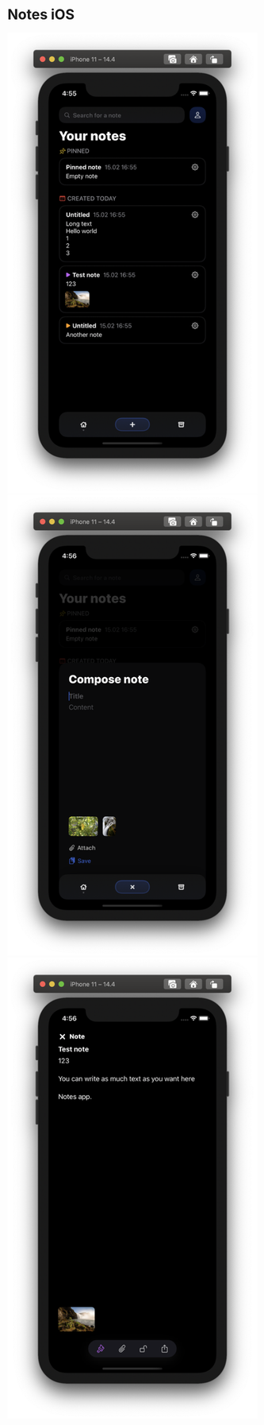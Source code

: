# Notes iOS

![](./ScreenShot2021-02-15at4.55.46PM.png)
![](./ScreenShot2021-02-15at4.56.00PM.png)
![](./ScreenShot2021-02-15at4.56.21PM.png)
